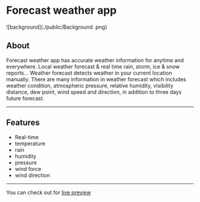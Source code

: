 # Forecast weather app
![background](./public/Background .png)

## About
Forecast weather app has accurate weather information for anytime and everywhere.
Local weather forecast & real time rain, storm, ice & snow reports...
Weather forecast detects weather in your current location manually. There are many information in weather forecast which includes weather condition, atmospheric pressure, relative humidity, visibility distance, dew point, wind speed and direction, in addition to three days future forecast.

---
## Features
- Real-time
- temperature
- rain
- humidity
- pressure
- wind force
- wind direction

---
You can check out for [live preview](https://mostafaismaiel.github.io/forecast-weather-app/)
